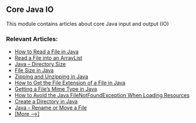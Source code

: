 ## Core Java IO

This module contains articles about core Java input and output (IO)

### Relevant Articles: 
- [How to Read a File in Java](https://www.surya.com/reading-file-in-java)
- [Read a File into an ArrayList](https://www.surya.com/java-file-to-arraylist)
- [Java – Directory Size](https://www.surya.com/java-folder-size)
- [File Size in Java](https://www.surya.com/java-file-size)
- [Zipping and Unzipping in Java](https://www.surya.com/java-compress-and-uncompress)
- [How to Get the File Extension of a File in Java](https://www.surya.com/java-file-extension)
- [Getting a File’s Mime Type in Java](https://www.surya.com/java-file-mime-type)
- [How to Avoid the Java FileNotFoundException When Loading Resources](https://www.surya.com/java-classpath-resource-cannot-be-opened)
- [Create a Directory in Java](https://www.surya.com/java-create-directory)
- [Java – Rename or Move a File](https://www.surya.com/java-how-to-rename-or-move-a-file)
- [[More -->]](/core-java-modules/core-java-io-2)
